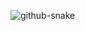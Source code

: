 ![github-snake](https://github.com/ZacDSmith/ZacDSmith/assets/48374908/fc05dd29-fa64-40c5-b3f0-c7db5ac646d7)
